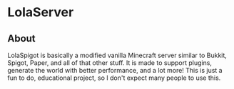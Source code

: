 # LolaServer
## About
LolaSpigot is basically a modified vanilla Minecraft server similar to Bukkit, Spigot, Paper, and all of that other stuff. It is made to support plugins, generate the world with better performance, and a lot more! This is just a fun to do, educational project, so I don't expect many people to use this.
